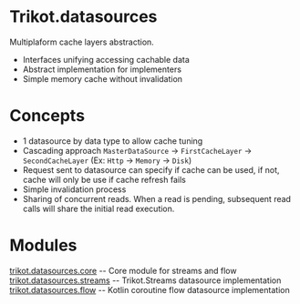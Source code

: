 # Trikot.datasources

Multiplaform cache layers abstraction.

- Interfaces unifying accessing cachable data
- Abstract implementation for implementers
- Simple memory cache without invalidation

# Concepts

- 1 datasource by data type to allow cache tuning
- Cascading approach `MasterDataSource` -> `FirstCacheLayer` -> `SecondCacheLayer` (Ex: `Http` -> `Memory` -> `Disk`)
- Request sent to datasource can specify if cache can be used, if not, cache will only be use if cache refresh fails
- Simple invalidation process
- Sharing of concurrent reads. When a read is pending, subsequent read calls will share the initial read execution.

# Modules

[trikot.datasources.core](./datasources-core) -- Core module for streams and flow
[trikot.datasources.streams](./datasources-streams) -- Trikot.Streams datasource implementation
[trikot.datasources.flow](./datasources-flow) -- Kotlin coroutine flow datasource implementation
